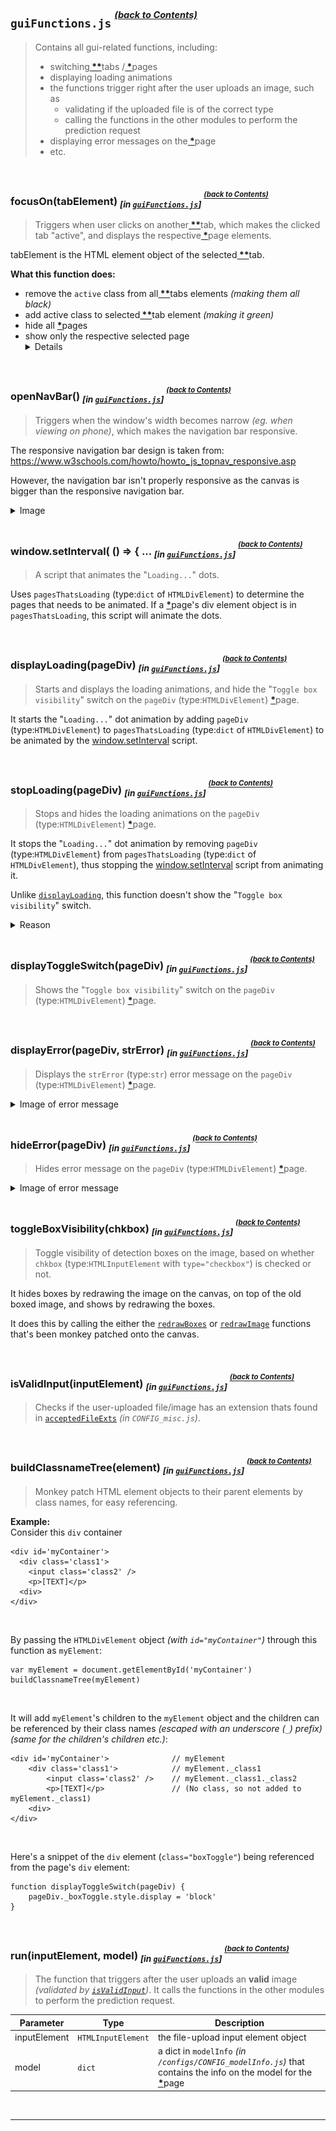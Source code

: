 ## `guiFunctions.js` <sup><sup>[_(back to Contents)_](#Table-of-Contents)</sup></sup>
> Contains all gui-related functions, including:
> - switching<a href='#glossary-tab'><b> **</b></a>tabs /<a href='#glossary-page'><b> *</b></a>pages
> - displaying loading animations
> - the functions trigger right after the user uploads an image, such as
>   - validating if the uploaded file is of the correct type
>   - calling the functions in the other modules to perform the prediction request
> - displaying error messages on the<a href='#glossary-page'><b> *</b></a>page
> - etc.

<br>

### focusOn(tabElement) <sub><i>[in <a href='#guifunctionsjs-back-to-contents'><code>guiFunctions.js</code></a>]</i></sub> <sup><sup>[_(back to Contents)_](#Table-of-Contents)</sup></sup>
> Triggers when user clicks on another<a href='#glossary-tab'><b> **</b></a>tab, which makes the clicked tab "active", and displays the respective<a href='#glossary-page'><b> *</b></a>page elements.

tabElement is the HTML element object of the selected<a href='#glossary-tab'><b> **</b></a>tab.

**What this function does:**

- remove the `active` class from all<a href='#glossary-tab'><b> **</b></a>tabs elements _(making them all black)_
- add active class to selected<a href='#glossary-tab'><b> **</b></a>tab element _(making it green)_
- hide all <a href='#glossary-page'><b> *</b></a>pages
- show only the respective selected page<details><summary>Details</summary><blockquote>If tab id is "tab-2", the function will find for the page with id "page-2"</blockquote></details>

<br>

### openNavBar() <sub><i>[in <a href='#guifunctionsjs-back-to-contents'><code>guiFunctions.js</code></a>]</i></sub> <sup><sup>[_(back to Contents)_](#Table-of-Contents)</sup></sup>
> Triggers when the window's width becomes narrow _(eg. when viewing on phone)_, which makes the navigation bar responsive.

The responsive navigation bar design is taken from: https://www.w3schools.com/howto/howto_js_topnav_responsive.asp

However, the navigation bar isn't properly responsive as the canvas is bigger than the responsive navigation bar. 

<details>
  <summary>Image</summary>
  <blockquote>
    <img src='readmeAssets/navigationbar_responsiveness.png' width='600'>
  </blockquote>
</details>

<br>

### window.setInterval( () => { ... <sub><i>[in <a href='#guifunctionsjs-back-to-contents'><code>guiFunctions.js</code></a>]</i></sub> <sup><sup>[_(back to Contents)_](#Table-of-Contents)</sup></sup>
> A script that animates the "`Loading...`" dots.

Uses `pagesThatsLoading` (type:`dict` of `HTMLDivElement`) to determine the pages that needs to be animated. If a <a href='#glossary-page'><b>*</b></a>page's div element object is in `pagesThatsLoading`, this script will animate the dots.

<br>

### displayLoading(pageDiv) <sub><i>[in <a href='#guifunctionsjs-back-to-contents'><code>guiFunctions.js</code></a>]</i></sub> <sup><sup>[_(back to Contents)_](#Table-of-Contents)</sup></sup>
> Starts and displays the loading animations, and hide the "`Toggle box visibility`" switch on the `pageDiv` (type:`HTMLDivElement`) <a href='#glossary-page'><b>*</b></a>page.

It starts the "`Loading...`" dot animation by adding `pageDiv` (type:`HTMLDivElement`) to `pagesThatsLoading` (type:`dict` of `HTMLDivElement`) to be animated by the [window.setInterval](TODOwindow.setInterval) script.

<br>

### stopLoading(pageDiv) <sub><i>[in <a href='#guifunctionsjs-back-to-contents'><code>guiFunctions.js</code></a>]</i></sub> <sup><sup>[_(back to Contents)_](#Table-of-Contents)</sup></sup>
> Stops and hides the loading animations on the `pageDiv` (type:`HTMLDivElement`) <a href='#glossary-page'><b>*</b></a>page.

It stops the "`Loading...`" dot animation by removing `pageDiv` (type:`HTMLDivElement`) from `pagesThatsLoading` (type:`dict` of `HTMLDivElement`), thus stopping the [window.setInterval](TODOwindow.setInterval) script from animating it.

Unlike [`displayLoading`](TODO), this function doesn't show the "`Toggle box visibility`" switch. 

<details>
  <summary>Reason</summary>
  <blockquote>
    When an error occurs, the loading animations needs to be hidden, and replaced by the error message instead of the switch. 
    <br><br>
    So the hide-loading function and show-switch function needs to be seperated.
  </blockquote>
</details>

<br>

### displayToggleSwitch(pageDiv) <sub><i>[in <a href='#guifunctionsjs-back-to-contents'><code>guiFunctions.js</code></a>]</i></sub> <sup><sup>[_(back to Contents)_](#Table-of-Contents)</sup></sup>
> Shows the "`Toggle box visibility`" switch on the `pageDiv` (type:`HTMLDivElement`) <a href='#glossary-page'><b>*</b></a>page.

<br>

### displayError(pageDiv, strError) <sub><i>[in <a href='#guifunctionsjs-back-to-contents'><code>guiFunctions.js</code></a>]</i></sub> <sup><sup>[_(back to Contents)_](#Table-of-Contents)</sup></sup>
> Displays the `strError` (type:`str`) error message on the `pageDiv` (type:`HTMLDivElement`) <a href='#glossary-page'><b>*</b></a>page.

<details>
  <summary>Image of error message</summary>
  <blockquote>
    <img src='readmeAssets/error_message.png' width='500'>
  </blockquote>
</details>

<br>

### hideError(pageDiv) <sub><i>[in <a href='#guifunctionsjs-back-to-contents'><code>guiFunctions.js</code></a>]</i></sub> <sup><sup>[_(back to Contents)_](#Table-of-Contents)</sup></sup>
> Hides error message on the `pageDiv` (type:`HTMLDivElement`) <a href='#glossary-page'><b>*</b></a>page.

<details>
  <summary>Image of error message</summary>
  <blockquote>
    <img src='readmeAssets/error_message.png' width='500'>
  </blockquote>
</details>

<br>

### toggleBoxVisibility(chkbox) <sub><i>[in <a href='#guifunctionsjs-back-to-contents'><code>guiFunctions.js</code></a>]</i></sub> <sup><sup>[_(back to Contents)_](#Table-of-Contents)</sup></sup>
> Toggle visibility of detection boxes on the image, based on whether `chkbox` (type:`HTMLInputElement` with `type="checkbox"`) is checked or not.

It hides boxes by redrawing the image on the canvas, on top of the old boxed image, and shows by redrawing the boxes.

It does this by calling the either the [`redrawBoxes`](TODO) or [`redrawImage`](TODO) functions that's been monkey patched onto the canvas.

<br>

### isValidInput(inputElement) <sub><i>[in <a href='#guifunctionsjs-back-to-contents'><code>guiFunctions.js</code></a>]</i></sub> <sup><sup>[_(back to Contents)_](#Table-of-Contents)</sup></sup>
> Checks if the user-uploaded file/image has an extension thats found in [`acceptedFileExts`](TODO) _(in `CONFIG_misc.js`)_.

<br>

### buildClassnameTree(element) <sub><i>[in <a href='#guifunctionsjs-back-to-contents'><code>guiFunctions.js</code></a>]</i></sub> <sup><sup>[_(back to Contents)_](#Table-of-Contents)</sup></sup>
> Monkey patch HTML element objects to their parent elements by class names, for easy referencing.

**Example:**
<br>Consider this `div` container

```
<div id='myContainer'>
  <div class='class1'>
    <input class='class2' />
    <p>[TEXT]</p>
  <div>
</div>
```

<br>

By passing the `HTMLDivElement` object _(with `id="myContainer"`)_ through this function as `myElement`:

```
var myElement = document.getElementById('myContainer')
buildClassnameTree(myElement)
```

<br>

It will add `myElement`'s children to the `myElement` object
and the children can be referenced by their class names _(escaped with an underscore (`_`) prefix)_ _(same for the children's children etc.)_:

```
<div id='myContainer'>              // myElement
    <div class='class1'>            // myElement._class1
        <input class='class2' />    // myElement._class1._class2
        <p>[TEXT]</p>               // (No class, so not added to myElement._class1)
    <div>
</div>
```

<br>


Here's a snippet of the `div` element (`class="boxToggle"`) being referenced from the page's `div` element:
```
function displayToggleSwitch(pageDiv) {
    pageDiv._boxToggle.style.display = 'block'
}
```

<br>

### run(inputElement, model) <sub><i>[in <a href='#guifunctionsjs-back-to-contents'><code>guiFunctions.js</code></a>]</i></sub> <sup><sup>[_(back to Contents)_](#Table-of-Contents)</sup></sup>
> The function that triggers after the user uploads an **valid** image _(validated by [`isValidInput`](TODO))_. It calls the functions in the other modules to perform the prediction request.

Parameter|Type|Description
---|---|---
inputElement|`HTMLInputElement`|the file-upload input element object
model|`dict`|a dict in `modelInfo` _(in `/configs/CONFIG_modelInfo.js`)_ that contains the info on the model for the <a href='#glossary-page'><b>*</b></a>page

<br>
<hr>
<br>
